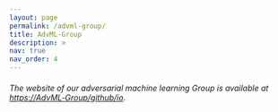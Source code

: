 ```yaml
---
layout: page
permalink: /advml-group/
title: AdvML-Group
description: >
nav: true
nav_order: 4
---
```


<h6> The website of our adversarial machine learning Group is available at <a href="https://AdvML-Group.github.io">https&#58;&#47;&#47;AdvML&#8208;Group&#47;github&#47;io</a>. </h6>
